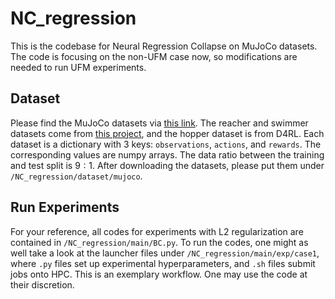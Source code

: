 # NC_regression
This is the codebase for Neural Regression Collapse on MuJoCo datasets. The code is focusing on the non-UFM case now, so modifications are needed to run UFM experiments.

## Dataset
Please find the MuJoCo datasets via [this link](https://drive.google.com/file/d/1XScUTYrXsfMCgEQQtURCmUSS0IGxatZX/view?usp=drive_link). The reacher and swimmer datasets come from [this project](https://huggingface.co/datasets/jat-project/jat-dataset), and the hopper dataset is from D4RL. Each dataset is a dictionary with 3 keys: `observations`, `actions`, and `rewards`. The corresponding values are numpy arrays. The data ratio between the training and test split is $9:1$. After downloading the datasets, please put them under `/NC_regression/dataset/mujoco`.

## Run Experiments
For your reference, all codes for experiments with L2 regularization are contained in `/NC_regression/main/BC.py`. To run the codes, one might as well take a look at the launcher files under `/NC_regression/main/exp/case1`, where `.py` files set up experimental hyperparameters, and `.sh` files submit jobs onto HPC. This is an exemplary workflow. One may use the code at their discretion.
